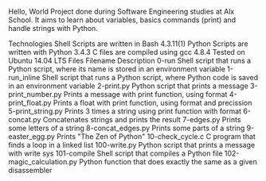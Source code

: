 Hello, World
Project done during Software Engineering studies at Alx School. It aims to learn about variables, basics commands (print) and handle strings with Python.

Technologies
Shell Scripts are written in Bash 4.3.11(1)
Python Scripts are written with Python 3.4.3
C files are compiled using gcc 4.8.4
Tested on Ubuntu 14.04 LTS
Files
Filename	Description
0-run	Shell script that runs a Python script, where its name is stored in an environment variable
1-run_inline	Shell script that runs a Python script, where Python code is saved in an environment variable
2-print.py	Python script that prints a message
3-print_number.py	Prints a message with print function, using format
4-print_float.py	Prints a float with print function, using format and precission
5-print_string.py	Prints 3 times a string using print function with format
6-concat.py	Concatenates strings and prints the result
7-edges.py	Prints some letters of a string
8-concat_edges.py	Prints some parts of a string
9-easter_egg.py	Prints "The Zen of Python"
10-check_cycle.c	C program that finds a loop in a linked list
100-write.py	Python script that prints a message with write sys
101-compile	Shell script that compiles a Python file
102-magic_calculation.py	Python function that does exactly the same as a given disassembler